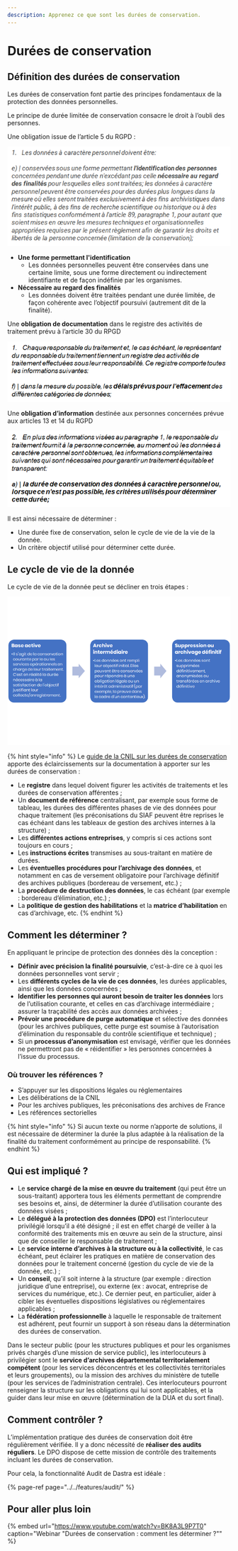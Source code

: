 ```yaml
---
description: Apprenez ce que sont les durées de conservation.
---
```


# Durées de conservation

## Définition des durées de conservation

Les durées de conservation font partie des principes fondamentaux de la protection des données personnelles.

Le principe de durée limitée de conservation consacre le droit à l’oubli des personnes.

Une obligation issue de l’article 5 du RGPD :

![Extrait de l&apos;article 5 du RGPD](../../.gitbook/assets/image%20%28193%29.png)

* **Une forme permettant l'identification**
  * Les données personnelles peuvent être conservées dans une certaine limite, sous une forme directement ou indirectement identifiante et de façon indéfinie par les organismes.
* **Nécessaire au regard des finalités**
  * Les données doivent être traitées pendant une durée limitée, de façon cohérente avec l’objectif poursuivi \(autrement dit de la finalité\).

Une **obligation de documentation** dans le registre des activités de traitement prévu à l’article 30 du RPGD

![Extrait de l&apos;article 30 du RGPD](../../.gitbook/assets/image%20%28195%29.png)

Une **obligation d’information** destinée aux personnes concernées prévue aux articles 13 et 14 du RGPD

![Extrait des articles 13 et 14 du RGPD](../../.gitbook/assets/image%20%28188%29.png)

Il est ainsi nécessaire de déterminer :

* Une durée fixe de conservation, selon le cycle de vie de la vie de la donnée.
* Un critère objectif utilisé pour déterminer cette durée.

## Le cycle de vie de la donnée

Le cycle de vie de la donnée peut se décliner en trois étapes :

![Le cycle de vie de la donn&#xE9;e](../../.gitbook/assets/image%20%28192%29.png)

{% hint style="info" %}
Le [guide de la CNIL sur les durées de conservation](https://www.cnil.fr/sites/default/files/atoms/files/guide_durees_de_conservation.pdf)  apporte des éclaircissements sur la documentation à apporter sur les durées de conservation :

* Le **registre** dans lequel doivent figurer les activités de traitements et les durées de conservation afférentes ;
* Un **document de référence** centralisant, par exemple sous forme de tableau, les durées des différentes phases de vie des données pour chaque traitement \(les préconisations du SIAF peuvent être reprises le cas échéant dans les tableaux de gestion des archives internes à la structure\) ;
* Les **différentes actions entreprises**, y compris si ces actions sont toujours en cours ;
* Les **instructions écrites** transmises au sous-traitant en matière de durées.
* Les **éventuelles procédures pour l’archivage des données**, et notamment en cas de versement obligatoire pour l’archivage définitif des archives publiques \(bordereau de versement, etc.\) ;
* La **procédure de destruction des données**, le cas échéant \(par exemple : bordereau d’élimination, etc.\) ;
* La **politique de gestion des habilitations** et la **matrice d’habilitation** en cas d’archivage, etc.
{% endhint %}

## Comment les déterminer ?

En appliquant le principe de protection des données dès la conception :

* **Définir avec précision la finalité poursuivie**, c’est-à-dire ce à quoi les données personnelles vont servir ;
* Les **différents cycles de la vie de ces données**, les durées applicables, ainsi que les données concernées ;
* **Identifier les personnes qui auront besoin de traiter les données** lors de l’utilisation courante, et celles en cas d’archivage intermédiaire ; assurer la traçabilité des accès aux données archivées ;
* **Prévoir une procédure de purge automatique** et sélective des données \(pour les archives publiques, cette purge est soumise à l’autorisation d’élimination du responsable du contrôle scientifique et technique\) ;
* Si un **processus d’anonymisation** est envisagé, vérifier que les données ne permettront pas de « réidentifier » les personnes concernées à l’issue du processus.

### **Où trouver les références ?**

* S’appuyer sur les dispositions légales ou réglementaires
* Les délibérations de la CNIL
* Pour les archives publiques, les préconisations des archives de France
* Les références sectorielles

{% hint style="info" %}
Si aucun texte ou norme n’apporte de solutions, il est nécessaire de déterminer la durée la plus adaptée à la réalisation de la finalité du traitement conformément au principe de responsabilité.
{% endhint %}

## Qui est impliqué ?

* Le **service chargé de la mise en œuvre du traitement** \(qui peut être un sous-traitant\) apportera tous les éléments permettant de comprendre ses besoins et, ainsi, de déterminer la durée d’utilisation courante des données visées ;
* Le **délégué à la protection des données \(DPO\)** est l’interlocuteur privilégié lorsqu’il a été désigné ; il est en effet chargé de veiller à la conformité des traitements mis en œuvre au sein de la structure, ainsi que de conseiller le responsable de traitement ;
* Le **service interne d’archives à la structure ou à la collectivité**, le cas échéant, peut éclairer les pratiques en matière de conservation des données pour le traitement concerné \(gestion du cycle de vie de la donnée, etc.\) ;
* Un **conseil**, qu’il soit interne à la structure \(par exemple : direction juridique d’une entreprise\), ou externe \(ex : avocat, entreprise de services du numérique, etc.\). Ce dernier peut, en particulier, aider à cibler les éventuelles dispositions législatives ou réglementaires applicables ;
* La **fédération professionnelle** à laquelle le responsable de traitement est adhérent, peut fournir un support à son réseau dans la détermination des durées de conservation.

Dans le secteur public \(pour les structures publiques et pour les organismes privés chargés d’une mission de service public\), les interlocuteurs à privilégier sont le **service d’archives départemental territorialement compétent** \(pour les services déconcentrés et les collectivités territoriales et leurs groupements\), ou la mission des archives du ministère de tutelle \(pour les services de l’administration centrale\). Ces interlocuteurs pourront renseigner la structure sur les obligations qui lui sont applicables, et la guider dans leur mise en œuvre \(détermination de la DUA et du sort final\).

## Comment contrôler ?

L’implémentation pratique des durées de conservation doit être régulièrement vérifiée. Il y a donc nécessité de **réaliser des audits réguliers**. Le DPO dispose de cette mission de contrôle des traitements incluant les durées de conservation.

Pour cela, la fonctionnalité Audit de Dastra est idéale : 

{% page-ref page="../../features/audit/" %}

## Pour aller plus loin

{% embed url="https://www.youtube.com/watch?v=BK8A3L9P7T0" caption="Webinar \"Durées de conservation : comment les déterminer ?\"" %}









